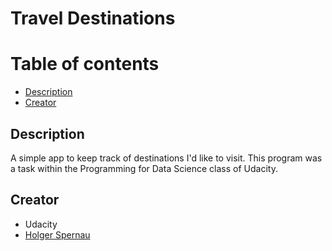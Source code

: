# Travel Destinations

# Table of contents

* [Description](#description)
* [Creator](#creator)

## Description
A simple app to keep track of destinations I'd like to visit. This program was a task within the Programming for Data Science class of Udacity.

## Creator
* Udacity
* [Holger Spernau](https://github.com/holgerspernau)
